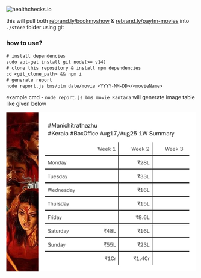 ![healthchecks.io](https://healthchecks.io/badge/5db5179f-a059-425b-86f2-8fb9c6/rxjUdNU6.svg)

this will pull both [rebrand.ly/bookmyshow](http://rebrand.ly/bookmyshow) & [rebrand.ly/paytm-movies](http://rebrand.ly/paytm-movies) into `./store` folder using git

### how to use?

```
# install dependencies
sudo apt-get install git node(>= v14)
# clone this repository & install npm dependencies
cd <git_clone_path> && npm i
# generate report
node report.js bms/ptm date/movie <YYYY-MM-DD>/<movieName>
```

example cmd - `node report.js bms movie Kantara` will generate image table like given below

<img src="./store/collage.jpg" />
